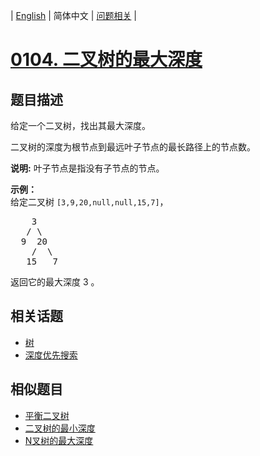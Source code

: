 
| [English](README_EN.md) | 简体中文 | [问题相关](QUESTION.md) |
# [0104. 二叉树的最大深度](https://leetcode-cn.com/problems/maximum-depth-of-binary-tree/)
## 题目描述
<p>给定一个二叉树，找出其最大深度。</p>

<p>二叉树的深度为根节点到最远叶子节点的最长路径上的节点数。</p>

<p><strong>说明:</strong>&nbsp;叶子节点是指没有子节点的节点。</p>

<p><strong>示例：</strong><br>
给定二叉树 <code>[3,9,20,null,null,15,7]</code>，</p>

<pre>    3
   / \
  9  20
    /  \
   15   7</pre>

<p>返回它的最大深度&nbsp;3 。</p>

## 相关话题
- [树](https://leetcode-cn.com/tag/tree)
- [深度优先搜索](https://leetcode-cn.com/tag/depth-first-search)
## 相似题目
- [平衡二叉树](../0110/README.md)
- [二叉树的最小深度](../0111/README.md)
- [N叉树的最大深度](../0559/README.md)
